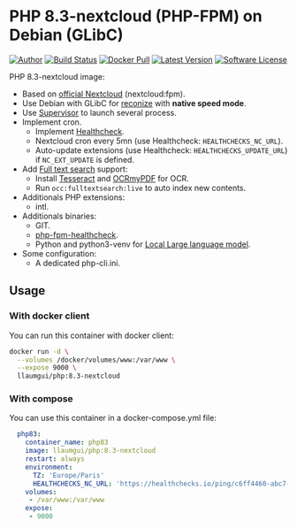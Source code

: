 # PHP 8.3-nextcloud (PHP-FPM) on Debian (GLibC)

[![Author][ico-twitter]][link-twitter]
[![Build Status][ico-ghactions]][link-ghactions]
[![Docker Pull][ico-docker]][link-docker]
[![Latest Version][ico-version]][link-docker]
[![Software License][ico-license]](LICENSE)

PHP 8.3-nextcloud image:

* Based on [official Nextcloud](https://github.com/nextcloud/docker/blob/09fecda4067434c11f955cdd3000ed950fe48d04/27/fpm/Dockerfile) (nextcloud:fpm).
* Use Debian with GLibC for [reconize](https://github.com/nextcloud/recognize) with **native speed mode**.
* Use [Supervisor](http://supervisord.org/) to launch several process.
* Implement cron.
  * Implement [Healthcheck](https://healthchecks.io/).
  * Nextcloud cron every 5mn (use Healthcheck: `HEALTHCHECKS_NC_URL`).
  * Auto-update extensions (use Healthcheck: `HEALTHCHECKS_UPDATE_URL`) if `NC_EXT_UPDATE` is defined.
* Add [Full text search](https://apps.nextcloud.com/apps/fulltextsearch) support:
  * Install [Tesseract](https://github.com/tesseract-ocr/tesseract) and [OCRmyPDF](https://ocrmypdf.readthedocs.io/en/latest/) for OCR.
  * Run `occ:fulltextsearch:live` to auto index new contents.
* Additionals PHP extensions:
  * intl.
* Additionals binaries:
  * GIT.
  * [php-fpm-healthcheck](https://github.com/renatomefi/php-fpm-healthcheck).
  * Python and python3-venv for [Local Large language model](https://apps.nextcloud.com/apps/llm).
* Some configuration:
  * A dedicated php-cli.ini.

## Usage

### With docker client

You can run this container with docker client:

~~~bash
docker run -d \
  --volumes /docker/volumes/www:/var/www \
  --expose 9000 \
  llaumgui/php:8.3-nextcloud
~~~

### With compose

You can use this container in a docker-compose.yml file:

~~~yaml
  php83:
    container_name: php83
    image: llaumgui/php:8.3-nextcloud
    restart: always
    environment:
      TZ: 'Europe/Paris'
      HEALTHCHECKS_NC_URL: 'https://healthchecks.io/ping/c6ff4460-abc7-41ce-8e33-a671f17b9319'
    volumes:
     - /var/www:/var/www
    expose:
     - 9000
~~~

[ico-twitter]: https://img.shields.io/static/v1?label=Author&message=llaumgui&color=000&logo=x&style=flat-square
[link-twitter]: https://twitter.com/llaumgui
[ico-docker]: https://img.shields.io/docker/pulls/llaumgui/php?color=%2496ed&logo=docker&style=flat-square
[link-docker]: https://hub.docker.com/r/llaumgui/php
[ico-ghactions]: https://img.shields.io/github/actions/workflow/status/llaumgui/docker-images-php-fpm/devops.yml?branch=main&style=flat-square&logo=github&label=CI/CD
[link-ghactions]: https://github.com/llaumgui/docker-images-php-fpm/actions
[ico-version]: https://img.shields.io/docker/v/llaumgui/php?sort=semver&color=%2496ed&logo=docker&style=flat-square
[ico-license]: https://img.shields.io/github/license/llaumgui/docker-images-php-fpm?style=flat-square
